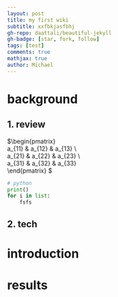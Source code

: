 ```yaml
---
layout: post
title: my first wiki
subtitle: xxfbkjasfbhj
gh-repo: daattali/beautiful-jekyll
gh-badge: [star, fork, follow]
tags: [test]
comments: true
mathjax: true
author: Michael
---
```



# background
## 1. review
$\begin{pmatrix}  
  a_{11} & a_{12} & a_{13} \\  
  a_{21} & a_{22} & a_{23} \\  
  a_{31} & a_{32} & a_{33}  
\end{pmatrix} $
```py
# python
print()
for i in list:
    fsfs
```
## 2. tech

# introduction 

# results